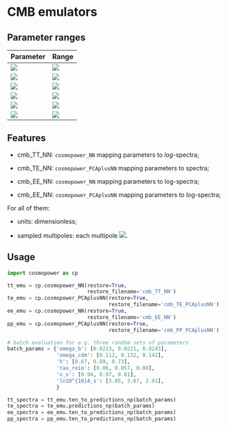 # CMB emulators

## Parameter ranges

| Parameter  | Range |
| ---------  | ----- |
| <img src="https://render.githubusercontent.com/render/math?math=\omega_{\mathrm{b}}"> | <img src="https://render.githubusercontent.com/render/math?math=[0.005, 0.04]"> |
| <img src="https://render.githubusercontent.com/render/math?math=\omega_{\mathrm{cdm}}"> | <img src="https://render.githubusercontent.com/render/math?math=[0.001, 0.99]"> |
| <img src="https://render.githubusercontent.com/render/math?math=h"> | <img src="https://render.githubusercontent.com/render/math?math=[0.2, 1.0]"> |
| <img src="https://render.githubusercontent.com/render/math?math=\tau_{\mathrm{reio}}"> | <img src="https://render.githubusercontent.com/render/math?math=[0.01, 0.8]"> |
| <img src="https://render.githubusercontent.com/render/math?math=n_s"> | <img src="https://render.githubusercontent.com/render/math?math=[0.7, 1.3]"> |
| <img src="https://render.githubusercontent.com/render/math?math=\mathrm{ln}10^{10}A_s"> | <img src="https://render.githubusercontent.com/render/math?math=[1.61, 5]"> |


## Features

- cmb_TT_NN: ``cosmopower_NN`` mapping parameters to _log_-spectra;

- cmb_TE_NN: ``cosmopower_PCAplusNN`` mapping parameters to spectra;

- cmb_EE_NN: ``cosmopower_NN`` mapping parameters to log-spectra;

- cmb_EE_NN: ``cosmopower_PCAplusNN`` mapping parameters to log-spectra;

For all of them: 

- units: dimensionless;

- sampled multipoles: each multipole <img src="https://render.githubusercontent.com/render/math?math=\ell \in [2, 2508]">.


## Usage

```python
import cosmopower as cp

tt_emu = cp.cosmopower_NN(restore=True, 
                          restore_filename='cmb_TT_NN')
te_emu = cp.cosmopower_PCAplusNN(restore=True, 
                                 restore_filename='cmb_TE_PCAplusNN')
ee_emu = cp.cosmopower_NN(restore=True, 
                          restore_filename='cmb_EE_NN')
pp_emu = cp.cosmopower_PCAplusNN(restore=True, 
                                 restore_filename='cmb_PP_PCAplusNN')

# batch evaluation for e.g. three random sets of parameters
batch_params = {'omega_b': [0.0223, 0.0221, 0.0243],
                'omega_cdm': [0.112, 0.132, 0.142],
                'h': [0.67, 0.69, 0.73],
                'tau_reio': [0.06, 0.057, 0.08],
                'n_s': [0.94, 0.97, 0.81],
                'ln10^{10}A_s': [3.05, 3.07, 2.91],
                }

tt_spectra = tt_emu.ten_to_predictions_np(batch_params)
te_spectra = te_emu.predictions_np(batch_params)
ee_spectra = ee_emu.ten_to_predictions_np(batch_params)
pp_spectra = pp_emu.ten_to_predictions_np(batch_params)
```
